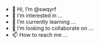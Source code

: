 - 👋 Hi, I’m @swqyrf
- 👀 I’m interested in ...
- 🌱 I’m currently learning ...
- 💞️ I’m looking to collaborate on ...
- 📫 How to reach me ...

<!---
swqyrf/swqyrf is a ✨ special ✨ repository because its `README.md` (this file) appears on your GitHub profile.
You can click the Preview link to take a look at your changes.
--->
